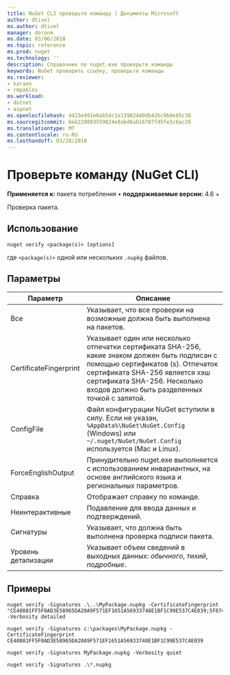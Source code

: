 ```yaml
---
title: NuGet CLI проверьте команду | Документы Microsoft
author: dtivel
ms.author: dtivel
manager: doronm
ms.date: 03/06/2018
ms.topic: reference
ms.prod: nuget
ms.technology: ''
description: Справочник по nuget.exe проверьте команды
keywords: NuGet проверить ссылку, проверьте команды
ms.reviewer:
- karann
- rmpablos
ms.workload:
- dotnet
- aspnet
ms.openlocfilehash: 4423e491e0ab5dc1e13982440db42bc9b0e85c38
ms.sourcegitcommit: beb229893559824e8abd6ab16707fd5fe1c6ac26
ms.translationtype: MT
ms.contentlocale: ru-RU
ms.lasthandoff: 03/28/2018
---
```

# <a name="verify-command-nuget-cli"></a>Проверьте команду (NuGet CLI)

**Применяется к:** пакета потребления &bullet; **поддерживаемые версии:** 4.6 +

Проверка пакета.

## <a name="usage"></a>Использование

```cli
nuget verify <package(s)> [options]
```

где `<package(s)>` одной или нескольких `.nupkg` файлов.

## <a name="options"></a>Параметры

| Параметр | Описание |
| --- | --- |
| Все | Указывает, что все проверки на возможные должна быть выполнена на пакетов. |
| CertificateFingerprint | Указывает один или несколько отпечатки сертификата SHA-256, какие знаком должен быть подписан с помощью сертификатов (s). Отпечаток сертификата SHA-256 является хэш сертификата SHA-256. Несколько входов должно быть разделенных точкой с запятой. |
| ConfigFile | Файл конфигурации NuGet вступили в силу. Если не указан, `%AppData%\NuGet\NuGet.Config` (Windows) или `~/.nuget/NuGet/NuGet.Config` используется (Mac и Linux).|
| ForceEnglishOutput | Принудительно nuget.exe выполняется с использованием инвариантных, на основе английского языка и региональных параметров. |
| Справка | Отображает справку по команде. |
| Неинтерактивные | Подавление для ввода данных и подтверждений. |
| Сигнатуры | Указывает, что должна быть выполнена проверка подписи пакета. |
| Уровень детализации | Указывает объем сведений в выходных данных: *обычного*, *тихий*, *подробные*. |

## <a name="examples"></a>Примеры

```cli
nuget verify -Signatures .\..\MyPackage.nupkg -CertificateFingerprint "CE40881FF5F0AD3E58965DA20A9F571EF1651A56933748E1BF1C99E537C4E039;5F874AAF47BCB268A19357364E7FBB09D6BF9E8A93E1229909AC5CAC865802E2" -Verbosity detailed

nuget verify -Signatures c:\packages\MyPackage.nupkg -CertificateFingerprint CE40881FF5F0AD3E58965DA20A9F571EF1651A56933748E1BF1C99E537C4E039

nuget verify -Signatures MyPackage.nupkg -Verbosity quiet

nuget verify -Signatures .\*.nupkg
```